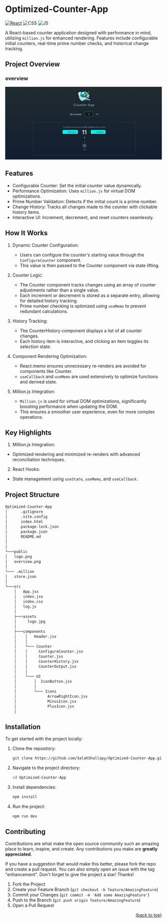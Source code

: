 # Optimized-Counter-App

[![React](https://img.shields.io/badge/react-%2320232a.svg?style=for-the-badge&logo=react&logoColor=%2361DAFB)](https://react.dev/)
![CSS](https://img.shields.io/badge/CSS3-1572B6?style=for-the-badge&logo=css3&logoColor=white)
![JS](https://img.shields.io/badge/JavaScript-F7DF1E?style=for-the-badge&logo=javascript&logoColor=black)

A React-based counter application designed with performance in mind, utilizing `million.js` for enhanced rendering. Features include configurable initial counters, real-time prime number checks, and historical change tracking.

## Project Overview

### overview

![Project OverView](./public/overview.png)

## Features

- Configurable Counter: Set the initial counter value dynamically.
- Performance Optimization: Uses `million.js` for virtual DOM optimizations.
- Prime Number Validation: Detects if the initial count is a prime number.
- Change History: Tracks all changes made to the counter with clickable history items.
- Interactive UI: Increment, decrement, and reset counters seamlessly.

## How It Works

1. Dynamic Counter Configuration:

   - Users can configure the counter's starting value through the `ConfigureCounter` component.
   - This value is then passed to the Counter component via state lifting.

2. Counter Logic:

   - The Counter component tracks changes using an array of counter adjustments rather than a single value.
   - Each increment or decrement is stored as a separate entry, allowing for detailed history tracking.
   - Prime number checking is optimized using `useMemo` to prevent redundant calculations.

3. History Tracking:

   - The CounterHistory component displays a list of all counter changes.
   - Each history item is interactive, and clicking an item toggles its selection state.

4. Component Rendering Optimization:

   - React.memo ensures unnecessary re-renders are avoided for components like Counter.
   - `useCallback` and `useMemo` are used extensively to optimize functions and derived state.

5. Million.js Integration:
   - `Million.js` is used for virtual DOM optimizations, significantly boosting performance when updating the DOM.
   - This ensures a smoother user experience, even for more complex operations.

## Key Highlights

1. Million.js Integration:

- Optimized rendering and minimized re-renders with advanced reconciliation techniques.

2. React Hooks:

- State management using `useState`, `useMemo`, and `useCallback.`

## Project Structure

```
Optimized-Counter-App
│      .gitignore
│      .vite.config
│      index.html
│      package-lock.json
│      package.json
│      README.md
│
│
└───public
│   logo.png
│   overview.png
│
└─── .million
│   store.json
│
└───src
    │   App.jsx
    │   index.jsx
    │   index.css
    │   log.js
    │
    ├───assets
    │     logo.jpg
    │
    ├───components
    │    │   Header.jsx
    │    │
    │    └─── Counter
    │    │     ConfigureCounter.jsx
    │    │     Counter.jsx
    │    │     CounterHistory.jsx
    │    │     CounterOutput.jsx
    │    │
    │    └─── UI
    │        │  IconButton.jsx
    │        │
    │        └─── Icons
    │              ArrowRightIcon.jsx
    │              MinusIcon.jsx
    │              PlusIcon.jsx
    │
```

## Installation

To get started with the project locally:

1. Clone the repository:
   ```bash
   git clone https://github.com/SalahShallapy/Optimized-Counter-App.git
   ```
2. Navigate to the project directory:
   ```bash
   cd Optimized-Counter-App
   ```
3. Install dependencies:
   ```bash
   npm install
   ```
4. Run the project:

   ```bash
   npm run dev
   ```

## Contributing

Contributions are what make the open source community such an amazing place to learn, inspire, and create. Any contributions you make are **greatly appreciated**.

If you have a suggestion that would make this better, please fork the repo and create a pull request. You can also simply open an issue with the tag "enhancement".
Don't forget to give the project a star! Thanks!

1.  Fork the Project
2.  Create your Feature Branch (`git checkout -b feature/AmazingFeature`)
3.  Commit your Changes (`git commit -m 'Add some AmazingFeature'`)
4.  Push to the Branch (`git push origin feature/AmazingFeature`)
5.  Open a Pull Request

   <p align="right">(<a href="#top">back to top</a>)</p>
